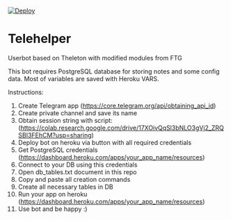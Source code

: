[![Deploy](https://www.herokucdn.com/deploy/button.svg)](https://heroku.com/deploy?template=https://github.com/tizhproger/telehelper)
# Telehelper
Userbot based on Theleton with modified modules from FTG

This bot requires PostgreSQL database for storing notes and some config data. Most of variables are saved with Heroku VARS.

Instructions:

1) Create Telegram app (https://core.telegram.org/api/obtaining_api_id)
2) Create private channel and save its name
3) Obtain session string with script: (https://colab.research.google.com/drive/17XOivQqSl3bNLO3gVj2_ZRQSBI3FEhCM?usp=sharing)
4) Deploy bot on heroku via button with all required credentials
5) Get PostgreSQL credentials (https://dashboard.heroku.com/apps/your_app_name/resources)
6) Connect to your DB using this credentials
7) Open db_tables.txt document in this repo
8) Copy and paste all creation commands
9) Create all necessary tables in DB
10) Run your app on heroku (https://dashboard.heroku.com/apps/your_app_name/resources)
11) Use bot and be happy :)
